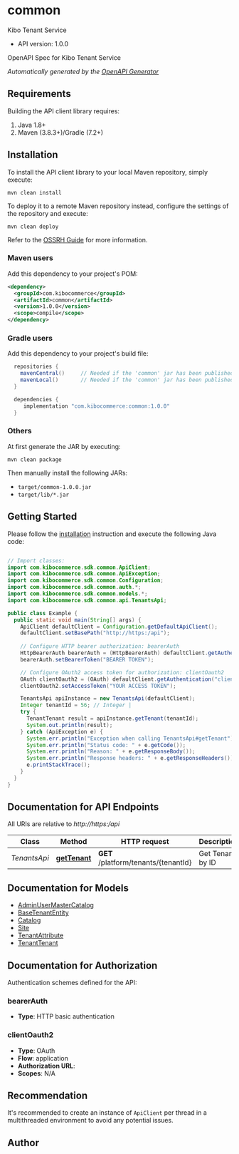 # common

Kibo Tenant Service
- API version: 1.0.0

OpenAPI Spec for Kibo Tenant Service


*Automatically generated by the [OpenAPI Generator](https://openapi-generator.tech)*


## Requirements

Building the API client library requires:
1. Java 1.8+
2. Maven (3.8.3+)/Gradle (7.2+)

## Installation

To install the API client library to your local Maven repository, simply execute:

```shell
mvn clean install
```

To deploy it to a remote Maven repository instead, configure the settings of the repository and execute:

```shell
mvn clean deploy
```

Refer to the [OSSRH Guide](http://central.sonatype.org/pages/ossrh-guide.html) for more information.

### Maven users

Add this dependency to your project's POM:

```xml
<dependency>
  <groupId>com.kibocommerce</groupId>
  <artifactId>common</artifactId>
  <version>1.0.0</version>
  <scope>compile</scope>
</dependency>
```

### Gradle users

Add this dependency to your project's build file:

```groovy
  repositories {
    mavenCentral()     // Needed if the 'common' jar has been published to maven central.
    mavenLocal()       // Needed if the 'common' jar has been published to the local maven repo.
  }

  dependencies {
     implementation "com.kibocommerce:common:1.0.0"
  }
```

### Others

At first generate the JAR by executing:

```shell
mvn clean package
```

Then manually install the following JARs:

* `target/common-1.0.0.jar`
* `target/lib/*.jar`

## Getting Started

Please follow the [installation](#installation) instruction and execute the following Java code:

```java

// Import classes:
import com.kibocommerce.sdk.common.ApiClient;
import com.kibocommerce.sdk.common.ApiException;
import com.kibocommerce.sdk.common.Configuration;
import com.kibocommerce.sdk.common.auth.*;
import com.kibocommerce.sdk.common.models.*;
import com.kibocommerce.sdk.common.api.TenantsApi;

public class Example {
  public static void main(String[] args) {
    ApiClient defaultClient = Configuration.getDefaultApiClient();
    defaultClient.setBasePath("http://https:/api");
    
    // Configure HTTP bearer authorization: bearerAuth
    HttpBearerAuth bearerAuth = (HttpBearerAuth) defaultClient.getAuthentication("bearerAuth");
    bearerAuth.setBearerToken("BEARER TOKEN");

    // Configure OAuth2 access token for authorization: clientOauth2
    OAuth clientOauth2 = (OAuth) defaultClient.getAuthentication("clientOauth2");
    clientOauth2.setAccessToken("YOUR ACCESS TOKEN");

    TenantsApi apiInstance = new TenantsApi(defaultClient);
    Integer tenantId = 56; // Integer | 
    try {
      TenantTenant result = apiInstance.getTenant(tenantId);
      System.out.println(result);
    } catch (ApiException e) {
      System.err.println("Exception when calling TenantsApi#getTenant");
      System.err.println("Status code: " + e.getCode());
      System.err.println("Reason: " + e.getResponseBody());
      System.err.println("Response headers: " + e.getResponseHeaders());
      e.printStackTrace();
    }
  }
}

```

## Documentation for API Endpoints

All URIs are relative to *http://https:/api*

Class | Method | HTTP request | Description
------------ | ------------- | ------------- | -------------
*TenantsApi* | [**getTenant**](docs/TenantsApi.md#getTenant) | **GET** /platform/tenants/{tenantId} | Get Tenant by ID


## Documentation for Models

 - [AdminUserMasterCatalog](docs/AdminUserMasterCatalog.md)
 - [BaseTenantEntity](docs/BaseTenantEntity.md)
 - [Catalog](docs/Catalog.md)
 - [Site](docs/Site.md)
 - [TenantAttribute](docs/TenantAttribute.md)
 - [TenantTenant](docs/TenantTenant.md)


## Documentation for Authorization

Authentication schemes defined for the API:
### bearerAuth

- **Type**: HTTP basic authentication

### clientOauth2

- **Type**: OAuth
- **Flow**: application
- **Authorization URL**: 
- **Scopes**: N/A


## Recommendation

It's recommended to create an instance of `ApiClient` per thread in a multithreaded environment to avoid any potential issues.

## Author



